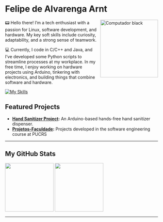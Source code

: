# Felipe de Alvarenga Arnt
<img src="https://github.com/user-attachments/assets/5c60dfc6-9e99-4d18-968b-80f7d3c163c2" width="190" align="right" alt="Computador black"/> 

<!--<img src="https://your-valid-image-url-here" width="190" align="right" alt="Profile Picture"/>!-->

:pager:  Hello there! I’m a tech enthusiast with a passion for Linux, software development, and hardware. My key soft skills include curiosity, adaptability, and a strong sense of teamwork.

:computer:  Currently, I code in C/C++ and Java, and I’ve developed some Python scripts to streamline processes at my workplace. In my free time, I enjoy working on hardware projects using Arduino, tinkering with electronics, and building things that combine software and hardware.

<!--:arrow_right: Check out my [Arduino projects](https://github.com/FelipeArnt/HandSanitizerProject), where I’ve built a hands-free hand sanitizer dispenser!-->

<p align="left">

[![My Skills](https://skillicons.dev/icons?i=java,c,python,arduino,linux,&theme=dark)](https://skillicons.dev)

</p>

## Featured Projects

- **[Hand Sanitizer Project](https://github.com/FelipeArnt/HandSanitizerProject):** An Arduino-based hands-free hand sanitizer dispenser.
- **[Projetos-Faculdade](https://github.com/FelipeArnt/Projetos-Faculdade):** Projects developed in the software engineering course at PUCRS 
<!--- **[Real time Temperature Monitor System](https://github.com/FelipeArnt/Temperature-Monitoring-System):** An arduino-based Real-time temperature monitor system.-->
---


## My GitHub Stats

<!--![GitHub stats](https://github-readme-stats.vercel.app/api?username=felipearnt&show_icons=true&theme=transparent)-->
<div align="left">
<img height="160em" src=https://github-readme-stats.vercel.app/api?username=felipearnt&show_icons=true&theme=transparent>
<img height="160em" src=https://github-readme-stats.vercel.app/api/top-langs/?username=felipearnt&theme=transparent&show_icons=true>

---
